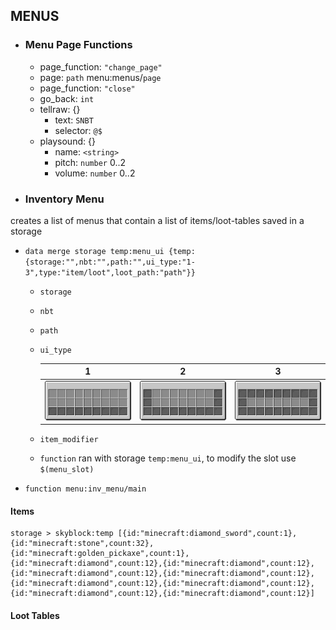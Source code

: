 ## MENUS
- ### Menu Page Functions
  - page_function: `"change_page"`
  - page: `path` menu:menus/`page`
  - page_function: `"close"`
  - go_back: `int`
  - tellraw: {}
    - text: `SNBT`
    - selector: `@$`
  - playsound: {}
    - name: `<string>`
    - pitch: `number` 0..2
    - volume: `number` 0..2

- ### Inventory Menu
creates a list of menus that contain a list of items/loot-tables saved in a storage

- `data merge storage temp:menu_ui {temp:{storage:"",nbt:"",path:"",ui_type:"1-3",type:"item/loot",loot_path:"path"}}`
  - `storage`
  - `nbt`
  - `path`
  - `ui_type`

       1               | 2               | 3
      :------------------:|:---------------------:|:----------------------:
      ![](images/inv_menu1.png) | ![](images/inv_menu2.png) | ![](images/inv_menu3.png) 
  - `item_modifier`
  - `function` ran with storage `temp:menu_ui`, to modify the slot use `$(menu_slot)`
- `function menu:inv_menu/main`

#### Items
```
storage > skyblock:temp [{id:"minecraft:diamond_sword",count:1},{id:"minecraft:stone",count:32},{id:"minecraft:golden_pickaxe",count:1},{id:"minecraft:diamond",count:12},{id:"minecraft:diamond",count:12},{id:"minecraft:diamond",count:12},{id:"minecraft:diamond",count:12},{id:"minecraft:diamond",count:12},{id:"minecraft:diamond",count:12},{id:"minecraft:diamond",count:12},{id:"minecraft:diamond",count:12}]
```

#### Loot Tables
